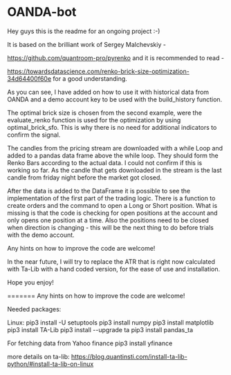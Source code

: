# OANDA-bot
Hey guys this is the readme for an ongoing project :-) 

It is based on the brilliant work of Sergey Malchevskiy - 

https://github.com/quantroom-pro/pyrenko and it is recommended to read -

https://towardsdatascience.com/renko-brick-size-optimization-34d64400f60e for a good understanding. 

As you can see, I have added on how to use it with historical data from OANDA and a demo account key to be used with the build_history function. 

The optimal brick size is chosen from the second example, were the evaluate_renko function is used for the optimization by using optimal_brick_sfo. This is why there is no need for additional indicators to confirm the signal. 

The candles from the pricing stream are downloaded with a while Loop and added to a pandas data frame above the while loop. They should form the Renko Bars according to the actual data. I could not confirm if this is working so far. As the candle that gets downloaded in the stream is the last candle from friday night before the market got closed.

After the data is added to the DataFrame it is possible to see the implementation of the first part of the trading logic.
There is a function to create orders and the command to open a Long or Short position. What is missing is that the code is checking for open positions at the account and only opens one position at a time. Also the positions need to be closed when direction is changing - this will be the next thing to do before trials with the demo account. 

Any hints on how to improve the code are welcome!

In the near future, I will try to replace the ATR that is right now calculated with Ta-Lib with a hand coded version, for the ease of use and installation. 


Hope you enjoy!

=======
Any hints on how to improve the code are welcome!

Needed packages:

Linux:
pip3 install -U setuptools
pip3 install numpy
pip3 install matplotlib
pip3 install TA-Lib
pip3 install --upgrade ta
pip3 install pandas_ta

For fetching data from Yahoo finance
pip3 install yfinance


more details on ta-lib: https://blog.quantinsti.com/install-ta-lib-python/#install-ta-lib-on-linux
